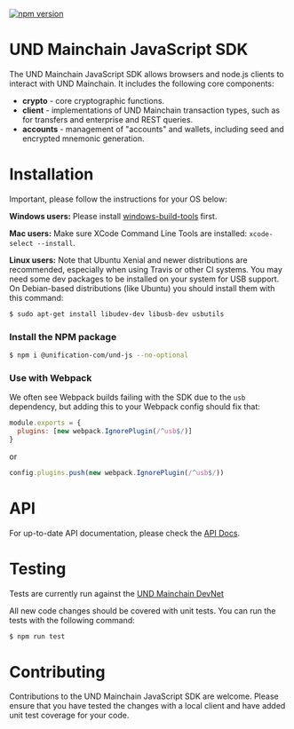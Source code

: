 [![npm version](http://img.shields.io/npm/v/@unification-com/und-js.svg?style=flat)](https://npmjs.org/package/@unification-com/und-js "View this project on npm")


# UND Mainchain JavaScript SDK

The UND Mainchain JavaScript SDK allows browsers and node.js clients to 
interact with UND Mainchain. It includes the following core components:

* **crypto** - core cryptographic functions.
* **client** - implementations of UND Mainchain transaction types, 
such as for transfers and enterprise and REST queries.
* **accounts** - management of "accounts" and wallets, including seed and encrypted mnemonic generation.

# Installation

Important, please follow the instructions for your OS below:

**Windows users:** Please install [windows-build-tools](https://www.npmjs.com/package/windows-build-tools) first.

**Mac users:** Make sure XCode Command Line Tools are installed: `xcode-select --install`.

**Linux users:** Note that Ubuntu Xenial and newer distributions are 
recommended, especially when using Travis or other CI systems. You may
 need some dev packages to be installed on your system for USB support. 
 On Debian-based distributions (like Ubuntu) you should install them 
 with this command:
 
```bash
$ sudo apt-get install libudev-dev libusb-dev usbutils
```

### Install the NPM package

```bash
$ npm i @unification-com/und-js --no-optional
```

### Use with Webpack

We often see Webpack builds failing with the SDK due to the `usb` 
dependency, but adding this to your Webpack config should fix that:

```js
module.exports = {
  plugins: [new webpack.IgnorePlugin(/^usb$/)]
}
```
or
```js
config.plugins.push(new webpack.IgnorePlugin(/^usb$/))
```

# API

For up-to-date API documentation, please check the 
[API Docs](https://github.com/unification-com/und-js/blob/master/docs/jsdoc.md).

# Testing

Tests are currently run against the
[UND Mainchain DevNet](https://github.com/unification-com/mainchain/blob/master/docs/local-devnet.md)

All new code changes should be covered with unit tests. 
You can run the tests with the following command:

```bash
$ npm run test
```

# Contributing

Contributions to the UND Mainchain JavaScript SDK are welcome. Please 
ensure that you have tested the changes with a local client and have 
added unit test coverage for your code.
